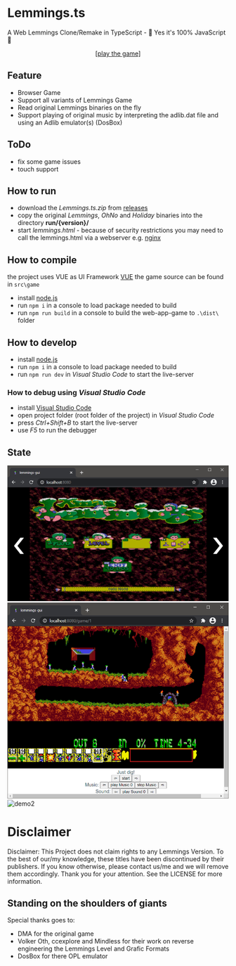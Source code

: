 # Lemmings.ts
A Web Lemmings Clone/Remake in TypeScript - 🎉 Yes it's 100% JavaScript 🎉

<p style="text-align:center" align="center">
<a href="http://lemmings.hmilch.net/">[play the game]</a>
</p>

## Feature
* Browser Game
* Support all variants of Lemmings Game
* Read original Lemmings binaries on the fly
* Support playing of original music by interpreting the adlib.dat file and using an Adlib emulator(s) (DosBox)

## ToDo
* fix some game issues
* touch support

## How to run
* download the *Lemmings.ts.zip* from [releases](https://github.com/tomsoftware/Lemmings.ts/releases)
* copy the original *Lemmings*, *OhNo* and *Holiday* binaries into the directory **run/{version}/**
* start *lemmings.html* - because of security restrictions you may need to call the lemmings.html via a webserver e.g. [nginx](https://www.nginx.com/)



## How to compile
the project uses VUE as UI Framework [VUE](https://vuejs.org/)
the game source can be found in `src\game`

* install [node.js](https://nodejs.org/en/download/)
* run `npm i` in a console to load package needed to build
* run `npm run build` in a console to build the web-app-game to `.\dist\` folder


## How to develop
* install [node.js](https://nodejs.org/en/download/)
* run `npm i` in a console to load package needed to build
* run `npm run dev` in *Visual Studio Code* to start the live-server

### How to debug using *Visual Studio Code*
* install [Visual Studio Code](https://code.visualstudio.com/)
* open project folder (root folder of the project) in *Visual Studio Code*
* press *Ctrl+Shift+B* to start the live-server
* use *F5* to run the debugger


## State

![main](docu/examples/main.png "Main Menu")
![demo1](docu/examples/demo_01.png "Demo 01")
![demo2](docu/examples/demo_02.png "Demo 02")

# Disclaimer
Disclaimer: This Project does not claim rights to any Lemmings Version. To the best of our/my knowledge, these titles have been discontinued by their publishers. If you know otherwise, please contact us/me and we will remove them accordingly. Thank you for your attention. See the LICENSE for more information.

## Standing on the shoulders of giants
Special thanks goes to:
- DMA for the original game
- Volker Oth, ccexplore and Mindless for their work on reverse engineering the Lemmings Level and Grafic Formats
- DosBox for there OPL emulator

